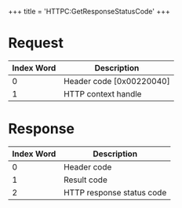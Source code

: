 +++
title = 'HTTPC:GetResponseStatusCode'
+++

# Request

| Index Word | Description                |
|------------|----------------------------|
| 0          | Header code \[0x00220040\] |
| 1          | HTTP context handle        |

# Response

| Index Word | Description               |
|------------|---------------------------|
| 0          | Header code               |
| 1          | Result code               |
| 2          | HTTP response status code |
